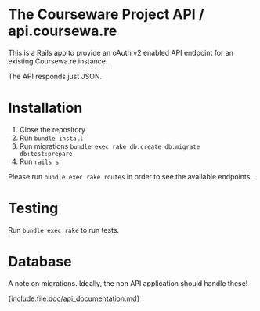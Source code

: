 The Courseware Project API / api.coursewa.re
============================================

This is a Rails app to provide an oAuth v2 enabled API endpoint for an
existing Coursewa.re instance.

The API responds just JSON.

# Installation

1. Close the repository
2. Run `bundle install`
3. Run migrations `bundle exec rake db:create db:migrate db:test:prepare`
4. Run `rails s`

Please run `bundle exec rake routes` in order to see the available endpoints.

# Testing

Run `bundle exec rake` to run tests.

# Database

A note on migrations. Ideally, the non API application should handle these!

{include:file:doc/api_documentation.md}
